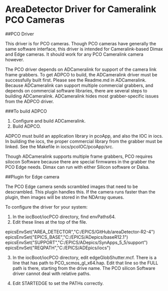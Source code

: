 # AreaDetector Driver for Cameralink PCO Cameras



##PCO Driver

This driver is for PCO cameras. Though PCO cameras have generally the same software interface,
this driver is intended for Cameralink-based Dimax and Edge cameras. It should work for
any PCO Cameralink camera however.

The PCO driver depends on ADCameralink for support of the camera link frame grabbers. To get ADPCO to 
build, the ADCameralink driver must be successfully built first. Please see the Readme.md in ADCameralink.
Because ADCameralink can support multiple commercial grabbers, and depends on commercial software
libraries, there are several steps to building ADCameralink. ADCameralink hides most grabber-specific
issues from the ADPCO driver.

###To build ADPCO

1. Configure and build ADCameralink.
2. Build ADPCO.

ADPCO must build an application library in pcoApp, and also the IOC in iocs.
In building the iocs, the proper commercial library from the grabber must be linked.
See the Makefile in iocs/pcoIOC/pcoApp/src. 


Though ADCameralink supports multiple frame grabbers, PCO requires silocon Software because there
are special firmwares in the grabber the PCO Edge needs. Dimax can run with either
Silicon software or Dalsa. 











##Plugin for Edge camera

The PCO Edge camera sends scrambled images that need to be descrambled. This plugin 
handles this. If the camera runs faster than the plugin, then images will be stored 
in the NDArray queues.


To configure the driver for your system:
1. In the iocBoot/iocPCO directory, find envPaths64.
2. Edit these lines at the top of the file.

epicsEnvSet("AREA_DETECTOR","C:/EPICS/GitHub/areaDetector-R2-4")
epicsEnvSet("EPICS_BASE","C:/EPICS/ADepics/baseR12.1")
epicsEnvSet("SUPPORT","C:/EPICS/ADepics/SynApps_5_5/support")
epicsEnvSet("REQPATH","C:/EPICS/ADEpics/iocs")

3. In the iocBoot/iocPCO directory, edit edgeGlobShutter.mcf. There is a line that has path to
   PCO_scmos_gl_x64.hap. Edit that line so the FULL path is there, starting from the drive name.
   The PCO silicon Software driver cannot deal with relative paths.
   
4. Edit STARTEDGE to set the PATHs correctly.  






